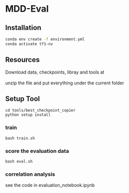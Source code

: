 # MDD-Eval

## Installation

```bash
conda env create -f environment.yml
conda activate tf1-nv
```
## Resources
Download data, checkpoints, libray and tools at <br />
<br />
unzip the file and put everything under the current folder

## Setup Tool
```
cd tools/best_checkpoint_copier
python setup install
```

### train
```
bash train.sh
```

### score the evaluation data
```
bash eval.sh
```

### correlation analysis
see the code in evaluation_notebook.ipynb

